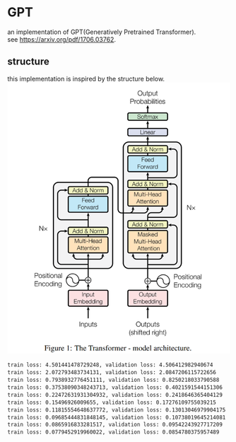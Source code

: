 # GPT

an implementation of GPT(Generatively Pretrained Transformer).<br />
see https://arxiv.org/pdf/1706.03762.

## structure

this implementation is inspired by the structure below.
![](gpt.png)


```bash
train loss: 4.501441478729248, validation loss: 4.506412982940674
train loss: 2.072793483734131, validation loss: 2.0847206115722656
train loss: 0.7938932776451111, validation loss: 0.8250218033790588
train loss: 0.37538090348243713, validation loss: 0.4021591544151306
train loss: 0.22472631931304932, validation loss: 0.2418646365404129
train loss: 0.15496926009655, validation loss: 0.17276109755039215
train loss: 0.11815554648637772, validation loss: 0.13013046979904175
train loss: 0.09685444831848145, validation loss: 0.10738019645214081
train loss: 0.0865916833281517, validation loss: 0.09542243927717209
train loss: 0.0779452919960022, validation loss: 0.0854780375957489
```
